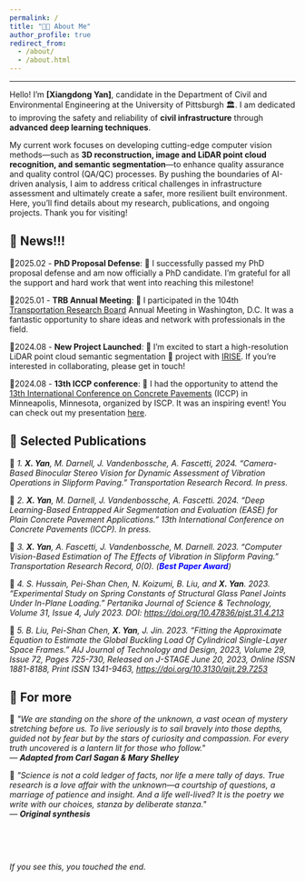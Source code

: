```yaml
---
permalink: /
title: "🧑‍💻 About Me"
author_profile: true
redirect_from: 
  - /about/
  - /about.html
---
```


------
Hello! I’m **[Xiangdong Yan]**, candidate in the Department of Civil and Environmental Engineering at the University of Pittsburgh 🏛. I am dedicated to improving the safety and reliability of **civil infrastructure** through **advanced deep learning techniques**. 


My current work focuses on developing cutting-edge computer vision methods—such as **3D reconstruction, image and LiDAR point cloud recognition, and semantic segmentation**—to enhance quality assurance and quality control (QA/QC) processes. By pushing the boundaries of AI-driven analysis, I aim to address critical challenges in infrastructure assessment and ultimately create a safer, more resilient built environment. Here, you’ll find details about my research, publications, and ongoing projects. Thank you for visiting!



📰 News!!!
------

🔹2025.02 - **PhD Proposal Defense**: 🌟 I successfully passed my PhD proposal defense and am now officially a PhD candidate. I’m grateful for all the support and hard work that went into reaching this milestone!

🔹2025.01 - **TRB Annual Meeting**: 🤝 I participated in the 104th [Transportation Research Board](https://trb-annual-meeting.nationalacademies.org/) Annual Meeting in Washington, D.C. It was a fantastic opportunity to share ideas and network with professionals in the field.

🔹2024.08 - **New Project Launched**: 🚀 I’m excited to start a high-resolution LiDAR point cloud semantic segmentation 📡 project with [IRISE](https://www.engineering.pitt.edu/subsites/consortiums/irise/research/active-projects/). If you’re interested in collaborating, please get in touch!

🔹2024.08 - **13th ICCP conference**: 🤝 I had the opportunity to attend the [13th International Conference on Concrete Pavements](https://13thiccp.concretepavements.org/) (ICCP) in Minneapolis, Minnesota, organized by ISCP. It was an inspiring event! You can check out my presentation [here](https://13thiccp.concretepavements.org/workshops/deep-learning-based-entrapped-air-segmentation-and-evaluation-ease-for-plain-concrete-pavement-applications/).



📑 Selected Publications
------
🔸 *1.	**X. Yan**, M. Darnell, J. Vandenbossche, A. Fascetti, 2024. “Camera-Based Binocular Stereo Vision for Dynamic Assessment of Vibration Operations in Slipform Paving.” Transportation Research Record. In press.*

🔸 *2.	**X. Yan**, M. Darnell, J. Vandenbossche, A. Fascetti. 2024. “Deep Learning-Based Entrapped Air Segmentation and Evaluation (EASE) for Plain Concrete Pavement Applications.” 13th International Conference on Concrete Pavements (ICCP). In press.*

🔸 *3.	**X. Yan**, A. Fascetti, J. Vandenbossche, M. Darnell. 2023. “Computer Vision-Based Estimation of The Effects of Vibration in Slipform Paving.” Transportation Research Record, 0(0). (<span style="color:blue">**Best Paper Award**</span>)*

🔸 *4.	S. Hussain, Pei-Shan Chen, N. Koizumi, B. Liu, and **X. Yan**. 2023. “Experimental Study on Spring Constants of Structural Glass Panel Joints Under In-Plane Loading.” Pertanika Journal of Science & Technology, Volume 31, Issue 4, July 2023. DOI: https://doi.org/10.47836/pjst.31.4.213*

🔸 *5.	B. Liu, Pei-Shan Chen, **X. Yan**, J. Jin. 2023. “Fitting the Approximate Equation to Estimate the Global Buckling Load Of Cylindrical Single-Layer Space Frames.” AIJ Journal of Technology and Design, 2023, Volume 29, Issue 72, Pages 725-730, Released on J-STAGE June 20, 2023, Online ISSN 1881-8188, Print ISSN 1341-9463, https://doi.org/10.3130/aijt.29.7253*



🌿 **For more**
------
🔹 *"We are standing on the shore of the unknown, a vast ocean of mystery stretching before us. To live seriously is to sail bravely into those depths, guided not by fear but by the stars of curiosity and compassion. For every truth uncovered is a lantern lit for those who follow."*  
*— **Adapted from Carl Sagan & Mary Shelley*** 


🔹 *"Science is not a cold ledger of facts, nor life a mere tally of days. True research is a love affair with the unknown—a courtship of questions, a marriage of patience and insight. And a life well-lived? It is the poetry we write with our choices, stanza by deliberate stanza."*  
*— **Original synthesis***

&nbsp;

&nbsp;

*If you see this, you touched the end.*
